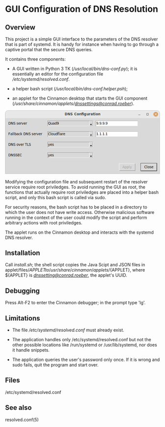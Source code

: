 # GUI Configuration of DNS Resolution #

## Overview

This project is a simple GUI interface to the parameters of the DNS resolver
that is part of systemd. It is handy for instance when having to go through a
captive portal that the secure DNS queries.

It contains three components:

  * A GUI written in Python 3 TK (*/usr/local/bin/dns-conf.py*); it is
    essentially an editor for the configuration file
    */etc/systemd/resolved.conf*.
	
  * a helper bash script (*/usr/local/bin/dns-conf.helper.psh*);
  
  * an applet for the Cinnamon desktop that starts the GUI component
    (*/usr/share/cinnamon/applets/dnssettings@conrad.roeber*).

![Screenshot](screenshot.png)

Modifying the configuration file and subsequent restart of the resolver
service require root priviledges. To avoid running the GUI as root, the
functions that actually require root priviledges are placed into a helper bash
script, and only this bash script is called via sudo.

For security reasons, the bash script has to be placed in a directory to which
the user does not have write access. Otherwise malicious software running in
the context of the user could modify the script and perform arbitrary actions
with root priviledges.

The applet runs on the Cinnamon desktop and interacts with the systemd DNS
resolver.

## Installation

Call *install.sh*; the shell script copies the Java Scipt and JSON files in
applet/files/${APPLET} to /usr/share/cinnamon/applets/${APPLET}, where
${APPLET} is *dnssetting@conrad.roeber*, the applet's UUID.

## Debugging

Press Alt-F2 to enter the Cinnamon debugger; in the prompt type 'lg'.

## Limitations

  * The file */etc/systemd/resolved.conf* must already exist.

  * The application handles only /etc/systemd/resolved.conf but not the other
    possible locations like /run/systemd or /usr/lib/systemd, nor does it
    handle snippets.

  * The application queries the user's password only once. If it is wrong and
    sudo fails, quit the program and start over.

## Files

/etc/systemd/resolved.conf

## See also

resolved.conf(5)
